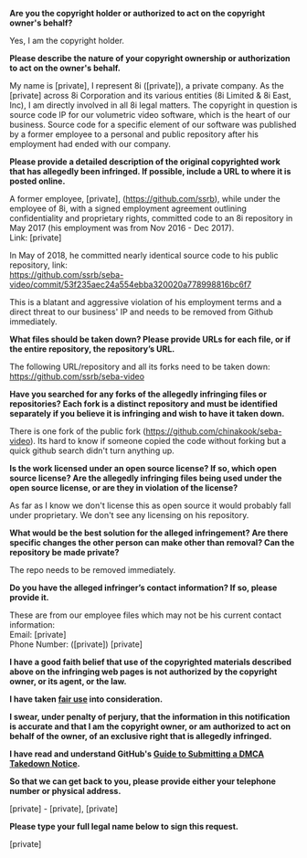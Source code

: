 **Are you the copyright holder or authorized to act on the copyright owner's behalf?**

Yes, I am the copyright holder.

**Please describe the nature of your copyright ownership or authorization to act on the owner's behalf.**

My name is [private], I represent 8i ([private]), a private company. As the [private] across 8i Corporation and its various entities (8i Limited & 8i East, Inc), I am directly involved in all 8i legal matters. The copyright in question is source code IP for our volumetric video software, which is the heart of our business. Source code for a specific element of our software was published by a former employee to a personal and public repository after his employment had ended with our company.

**Please provide a detailed description of the original copyrighted work that has allegedly been infringed. If possible, include a URL to where it is posted online.**

A former employee, [private], (https://github.com/ssrb), while under the employee of 8i, with a signed employment agreement outlining confidentiality and proprietary rights, committed code to an 8i repository in May 2017 (his employment was from Nov 2016 - Dec 2017).  
Link: [private]

In May of 2018, he committed nearly identical source code to his public repository, link:  
https://github.com/ssrb/seba-video/commit/53f235aec24a554ebba320020a778998816bc6f7

This is a blatant and aggressive violation of his employment terms and a direct threat to our business' IP and needs to be removed from Github immediately.

**What files should be taken down? Please provide URLs for each file, or if the entire repository, the repository’s URL.**

The following URL/repository and all its forks need to be taken down:
https://github.com/ssrb/seba-video

**Have you searched for any forks of the allegedly infringing files or repositories? Each fork is a distinct repository and must be identified separately if you believe it is infringing and wish to have it taken down.**

There is one fork of the public fork (https://github.com/chinakook/seba-video). Its hard to know if someone copied the code without forking but a quick github search didn't turn anything up.

**Is the work licensed under an open source license? If so, which open source license? Are the allegedly infringing files being used under the open source license, or are they in violation of the license?**

As far as I know we don't license this as open source it would probably fall under proprietary. We don't see any licensing on his repository.

**What would be the best solution for the alleged infringement? Are there specific changes the other person can make other than removal? Can the repository be made private?**

The repo needs to be removed immediately.

**Do you have the alleged infringer’s contact information? If so, please provide it.**

These are from our employee files which may not be his current contact information:  
Email: [private]  
Phone Number: ([private]) [private]  

**I have a good faith belief that use of the copyrighted materials described above on the infringing web pages is not authorized by the copyright owner, or its agent, or the law.**

**I have taken <a href="https://www.lumendatabase.org/topics/22">fair use</a> into consideration.**

**I swear, under penalty of perjury, that the information in this notification is accurate and that I am the copyright owner, or am authorized to act on behalf of the owner, of an exclusive right that is allegedly infringed.**

**I have read and understand GitHub's <a href="https://docs.github.com/articles/guide-to-submitting-a-dmca-takedown-notice/">Guide to Submitting a DMCA Takedown Notice</a>.**

**So that we can get back to you, please provide either your telephone number or physical address.**

[private] - [private], [private]  

**Please type your full legal name below to sign this request.**

[private] 
